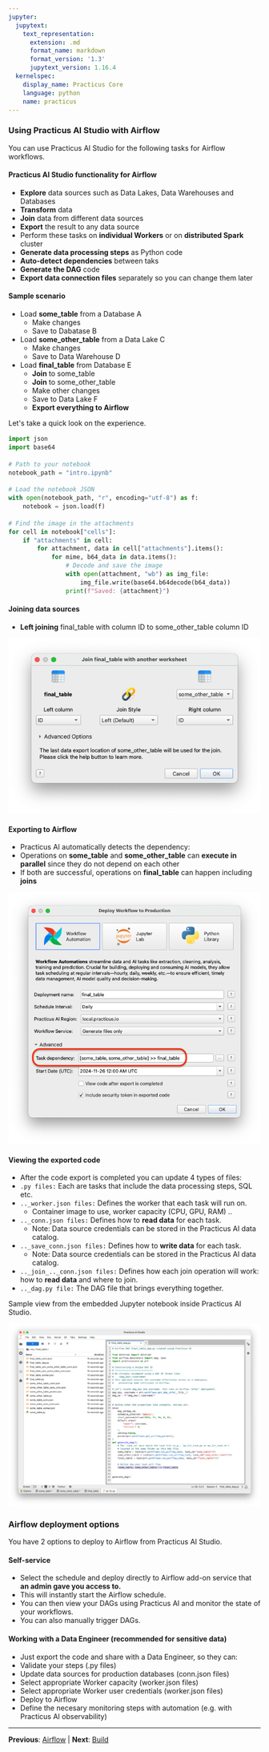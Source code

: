 ```yaml
---
jupyter:
  jupytext:
    text_representation:
      extension: .md
      format_name: markdown
      format_version: '1.3'
      jupytext_version: 1.16.4
  kernelspec:
    display_name: Practicus Core
    language: python
    name: practicus
---
```


<!-- #region -->
### Using Practicus AI Studio with Airflow

You can use Practicus AI Studio for the following tasks for Airflow workflows.

#### Practicus AI Studio functionality for Airflow
- **Explore** data sources such as Data Lakes, Data Warehouses and Databases
- **Transform** data
- **Join** data from different data sources
- **Export** the result to any data source
- Perform these tasks on **individual Workers** or on **distributed Spark** cluster
- **Generate data processing steps** as Python code
- **Auto-detect dependencies** between taks
- **Generate the DAG** code 
- **Export data connection files** separately so you can change them later


#### Sample scenario
- Load **some_table** from a Database A
    - Make changes
    - Save to Dabatase B
- Load **some_other_table** from a Data Lake C
    - Make changes
    - Save to Data Warehouse D
- Load **final_table** from Database E
    - **Join** to some_table
    - **Join** to some_other_table
    - Make other changes
    - Save to Data Lake F
    - **Export everything to Airflow**

Let's take a quick look on the experience.
<!-- #endregion -->

```python
import json
import base64

# Path to your notebook
notebook_path = "intro.ipynb"

# Load the notebook JSON
with open(notebook_path, "r", encoding="utf-8") as f:
    notebook = json.load(f)

# Find the image in the attachments
for cell in notebook["cells"]:
    if "attachments" in cell:
        for attachment, data in cell["attachments"].items():
            for mime, b64_data in data.items():
                # Decode and save the image
                with open(attachment, "wb") as img_file:
                    img_file.write(base64.b64decode(b64_data))
                print(f"Saved: {attachment}")

```

#### Joining data sources

- **Left joining** final_table with column ID to some_other_table column ID

![join.png](img/join.png)


#### Exporting to Airflow

- Practicus AI automatically detects the dependency:
- Operations on **some_table** and **some_other_table** can **execute in parallel** since they do not depend on each other
- If both are successful, operations on **final_table** can happen including **joins**

![airflow](img/airflow.png)


#### Viewing the exported code

- After the code export is completed you can update 4 types of files:
- `.py files:` Each are tasks that include the data processing steps, SQL etc.
- `.._worker.json files:` Defines the worker that each task will run on.
    - Container image to use, worker capacity (CPU, GPU, RAM) ..
- `.._conn.json files:` Defines how to **read data** for each task.
    - Note: Data source credentials can be stored in the Practicus AI data catalog.
- `.._save_conn.json files:` Defines how to **write data** for each task.
    - Note: Data source credentials can be stored in the Practicus AI data catalog.
- `.._join_.._conn.json files:` Defines how each join operation will work: how to **read data** and where to join.
- `.._dag.py file:` The DAG file that brings everything together.

Sample view from the embedded Jupyter notebook inside Practicus AI Studio.

![airflow.png](img/exported.png)


### Airflow deployment options

You have 2 options to deploy to Airflow from Practicus AI Studio.

#### Self-service
- Select the schedule and deploy directly to Airflow add-on service that **an admin gave you access to.**
- This will instantly start the Airflow schedule.
- You can then view your DAGs using Practicus AI and monitor the state of your workflows.
- You can also manually trigger DAGs.

#### Working with a Data Engineer (recommended for sensitive data)
- Just export the code and share with a Data Engineer, so they can:
- Validate your steps (.py files)
- Update data sources for production databases (conn.json files)
- Select appropriate Worker capacity (worker.json files)
- Select appropriate Worker user credentials (worker.json files)
- Deploy to Airflow 
- Define the necesary monitoring steps with automation (e.g. with Practicus AI observability)


---

**Previous**: [Airflow](../02_airflow/airflow.md) | **Next**: [Build](../../04_generative_ai/01_app_building/build.md)
